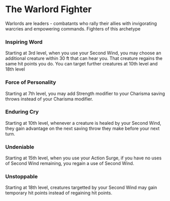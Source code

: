 # The Warlord Fighter

Warlords are leaders - combatants who rally their allies with invigorating warcries and empowering commands. Fighters of this archetype

### Inspiring Word
Starting at 3rd level, when you use your Second Wind, you may choose an additional creature within 30 ft that can hear you. That creature regains the same hit points you do. You can target further creatures at 10th level and 18th level

### Force of Personality
Starting at 7th level, you may add Strength modifier to your Charisma saving throws instead of your Charisma modifier.

### Enduring Cry
Starting at 10th level, whenever a creature is healed by your Second Wind, they gain advantage on the next saving throw they make before your next turn.

### Undeniable
Starting at 15th level, when you use your Action Surge, if you have no uses of Second Wind remaining, you regain a use of Second Wind.

### Unstoppable
Starting at 18th level, creatures targetted by your Second Wind may gain temporary hit points instead of regaining hit points.
